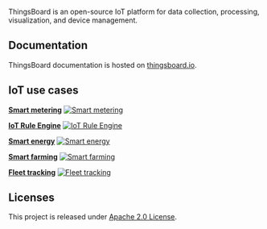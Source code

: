 
ThingsBoard is an open-source IoT platform for data collection, processing, visualization, and device management.


## Documentation

ThingsBoard documentation is hosted on [thingsboard.io](https://thingsboard.io/docs).

## IoT use cases

[**Smart metering**](https://google.com)
[![Smart metering](https://user-images.githubusercontent.com/8308069/31455788-6888a948-aec1-11e7-9819-410e0ba785e0.gif "Smart metering")](https://google.com/)

[**IoT Rule Engine**](https://google.com)
[![IoT Rule Engine](https://thingsboard.io/images/demo/send-email-rule-chain.gif "IoT Rule Engine")](https://google.com/)

[**Smart energy**](https://google.com/)
[![Smart energy](https://cloud.githubusercontent.com/assets/8308069/24495682/aebd45d0-153e-11e7-8de4-7360ed5b41ae.gif "Smart energy")](https://google.com/)

[**Smart farming**](https://google.com/)
[![Smart farming](https://cloud.githubusercontent.com/assets/8308069/24496824/10dc1144-1542-11e7-8aa1-5d3a281d5a1a.gif "Smart farming")](https://google.com/)

[**Fleet tracking**](https://google.com/)
[![Fleet tracking](https://cloud.githubusercontent.com/assets/8308069/24497169/3a1a61e0-1543-11e7-8d55-3c8a13f35634.gif "Fleet tracking")](https://google.com/)


## Licenses

This project is released under [Apache 2.0 License](./LICENSE).

